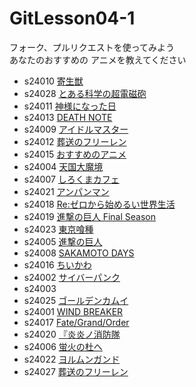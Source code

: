 # GitLesson04-1
フォーク、プルリクエストを使ってみよう  
あなたのおすすめの
アニメを教えてください  


* s24010 [寄生獣](https://www.vap.co.jp/kiseiju/)
* s24028 [とある科学の超電磁砲](https://toaru-project.com/)
* s24011 [神様になった日](https://kamisama-day.jp/)
* s24013 [DEATH NOTE](https://www.ntv.co.jp/deathnote "DEATH NOTE")
* s24009 [アイドルマスター](https://www.idolmaster-anime.jp/tv/index2.html)
* s24012 [葬送のフリーレン](https://frieren-anime.jp/)
* s24015 [おすすめのアニメ](https://dainanaoji.com "転生したら第七王子だったので~")
* s24004 [天国大魔境](https://tdm-anime.com/)
* s24007 [しろくまカフェ](https://shirokumacafe.jp/)
* s24021 [アンパンマン](https://www.anpanman.jp/)
* s24018 [Re:ゼロから始めるい世界生活](https://re-zero-anime.jp/tv/)
* s24019 [進撃の巨人 Final Season](https://shingeki.net/#/)
* s24023 [東京喰種](https://www.marv.jp/special/tokyoghoul/first)
* s24005 [進撃の巨人](https://shingeki.tv/season1/)
* s24008 [SAKAMOTO DAYS](https://www.shonenjump.com/j/rensai/sakamoto.html)
* s24016 [ちいかわ](https://www.anime-chiikawa.jp/ "ちいかわ")
* s24002 [サイバーパンク](https://www.netflix.com/jp/title/81054853)
* s24003
* s24025 [ゴールデンカムイ](https://kamuy-anime.com/)
* s24001 [WIND BREAKER](https://wb-anime.net/)
* s24017 [Fate/Grand/Order](https://anime.fate-go.jp/)
* s24020 [『炎炎ノ消防隊](https://fireforce-anime.jp/)
* s24006 [蛍火の杜へ](https://www.hotarubi.info/story/index.html)
* s24022 [ヨルムンガンド](https://www.jormungand.tv/ "ヨルムンガンド")
* s24027 [葬送のフリーレン](https://frieren-anime.jp/)

